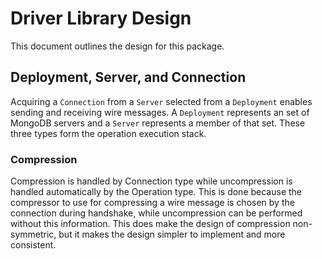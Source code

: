 # Driver Library Design
This document outlines the design for this package.

## Deployment, Server, and Connection
Acquiring a `Connection` from a `Server` selected from a `Deployment` enables sending and receiving
wire messages. A `Deployment` represents an set of MongoDB servers and a `Server` represents a
member of that set. These three types form the operation execution stack.

### Compression
Compression is handled by Connection type while uncompression is handled automatically by the
Operation type. This is done because the compressor to use for compressing a wire message is
chosen by the connection during handshake, while uncompression can be performed without this
information. This does make the design of compression non-symmetric, but it makes the design simpler
to implement and more consistent.
